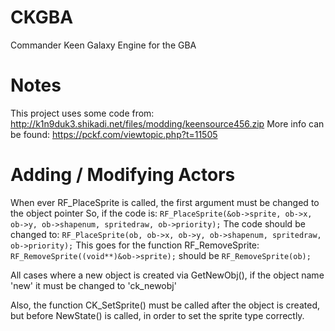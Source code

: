 # CKGBA
Commander Keen Galaxy Engine for the GBA

# Notes
This project uses some code from: http://k1n9duk3.shikadi.net/files/modding/keensource456.zip
More info can be found: https://pckf.com/viewtopic.php?t=11505

# Adding / Modifying Actors
When ever RF_PlaceSprite is called, the first argument must be changed to the object pointer
So, if the code is:
```RF_PlaceSprite(&ob->sprite, ob->x, ob->y, ob->shapenum, spritedraw, ob->priority);```
The code should be changed to:
```RF_PlaceSprite(ob, ob->x, ob->y, ob->shapenum, spritedraw, ob->priority);```
This goes for the function RF_RemoveSprite:
```RF_RemoveSprite((void**)&ob->sprite);```
should be
```RF_RemoveSprite(ob);```

All cases where a new object is created via GetNewObj(), 
if the object name 'new' it must be changed to 'ck_newobj'

Also, the function CK_SetSprite() must be called after the object is created, but before
NewState() is called, in order to set the sprite type correctly.
